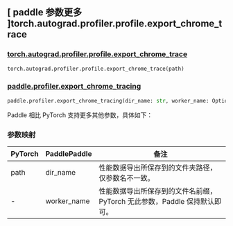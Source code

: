## [ paddle 参数更多 ]torch.autograd.profiler.profile.export_chrome_trace

### [torch.autograd.profiler.profile.export_chrome_trace](https://pytorch.org/docs/stable/generated/torch.autograd.profiler.profile.export_chrome_trace.html#torch.autograd.profiler.profile.export_chrome_trace)

```python
torch.autograd.profiler.profile.export_chrome_trace(path)
```

### [paddle.profiler.export_chrome_tracing](https://www.paddlepaddle.org.cn/documentation/docs/zh/develop/api/paddle/profiler/export_chrome_tracing_cn.html)

```python
paddle.profiler.export_chrome_tracing(dir_name: str, worker_name: Optional[str] = None)
```

Paddle 相比 PyTorch 支持更多其他参数，具体如下：

### 参数映射

| PyTorch | PaddlePaddle | 备注                                                                      |
| ------- | ------------ | ------------------------------------------------------------------------- |
| path    | dir_name     | 性能数据导出所保存到的文件夹路径，仅参数名不一致。                        |
| -       | worker_name  | 性能数据导出所保存到的文件名前缀，PyTorch 无此参数，Paddle 保持默认即可。 |
